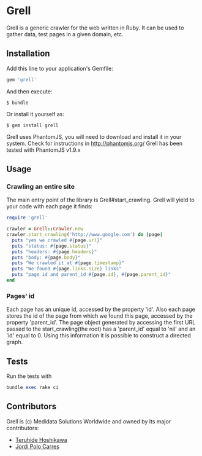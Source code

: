 # Grell

Grell is a generic crawler for the web written in Ruby.
It can be used to gather data, test pages in a given domain, etc.

## Installation

Add this line to your application's Gemfile:

```ruby
gem 'grell'
```

And then execute:

    $ bundle

Or install it yourself as:

    $ gem install grell

Grell uses PhantomJS, you will need to download and install it in your
system. Check for instructions in http://phantomjs.org/
Grell has been tested with PhantomJS v1.9.x

## Usage


### Crawling an entire site

The main entry point of the library is Grell#start_crawling.
Grell will yield to your code with each page it finds:

```ruby
require 'grell'

crawler = Grell::Crawler.new
crawler.start_crawling('http://www.google.com') do |page|
  puts "yes we crawled #{page.url}"
  puts "status: #{page.status}"
  puts "headers: #{page.headers}"
  puts "body: #{page.body}"
  puts "We crawled it at #{page.timestamp}"
  puts "We found #{page.links.size} links"
  puts "page id and parent_id #{page.id}, #{page.parent_id}"
end

```

### Pages' id

Each page has an unique id, accessed by the property 'id'. Also each page stores the id of the page from which we found this page, accessed by the property 'parent_id'.
The page object generated by accessing the first URL passed to the start_crawling(the root) has a 'parent_id' equal to 'nil' and an 'id' equal to 0.
Using this information it is possible to construct a directed graph.

## Tests

Run the tests with
```ruby
bundle exec rake ci
```

## Contributors
Grell is (c) Medidata Solutions Worldwide and owned by its major contributors:
* [Teruhide Hoshikawa](https://github.com/thoshikawa-mdsol)
* [Jordi Polo Carres](https://github.com/jcarres-mdsol)
